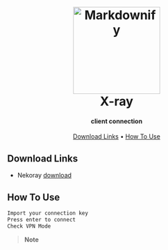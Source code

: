 
<h1 align="center">
  <br>
  <a href="https://github.com/ArashAlizadeh1994"><img src="https://avatars.githubusercontent.com/u/83308425?v=4" alt="Markdownify" width="200"></a>
  <br>
  X-ray
  <br>
</h1>

<h4 align="center"> client connection <a href="http://" target="_blank"></a></h4>



<p align="center">
  <a href="#download-links">Download Links</a> •
  <a href="#how-to-use">How To Use</a> 
  <a href="#credits"></a> 
  <a href="#related"></a> 
  <a href="#license"></a>
</p>



## Download Links

* Nekoray [download](https://github.com/MatsuriDayo/nekoray/releases)


## How To Use

```bash
Import your connection key
Press enter to connect
Check VPN Mode
```

> **Note**
> 


